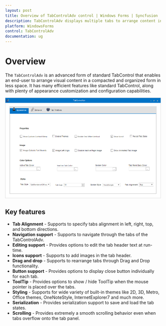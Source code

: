 ```yaml
---
layout: post
title: Overview of TabControlAdv control | Windows Forms | Syncfusion
description: TabControlAdv displays multiple tabs to arrange content in a organized form in less space. It supports tab groups, close button for tabs, re-ordering, etc.,
platform: WindowsForms
control: TabControlAdv 
documentation: ug
---
```


# Overview

The `TabControlAdv` is an advanced form of standard TabControl that enables an end-user to arrange visual content in a compacted and organized form in less space. It has many efficient features like standard TabControl, along with plenty of appearance customization and configuration capabilities. 

![TabControlAdv for Windows Forms with multiline and reorder support](Overview_images/Overview.png)

## Key features

* **Tab Alignment** - Supports to specify tabs alignment in left, right, top, and bottom directions.
* **Navigation support** - Supports to navigate through the tabs of the TabControlAdv.
* **Editing support** - Provides options to edit the tab header text at run-time.
* **Icons support** - Supports to add images in the tab header.
* **Drag and drop** - Supports to rearrange tabs through Drag and Drop functionality. 
* **Button support** - Provides options to display close button individually for each tab.
* **ToolTip** - Provides options to show / hide ToolTip when the mouse pointer is placed over the tabs.
* **Styling** - Supports for wide variety of built-in themes like 2D, 3D, Metro, Office themes, OneNoteStyle, InternetExplorer7 and much more.
* **Serialization** - Provides serialization support to save and load the tab states. 
* **Scrolling** - Provides extremely a smooth scrolling behavior even when tabs overflow onto the tab panel.
